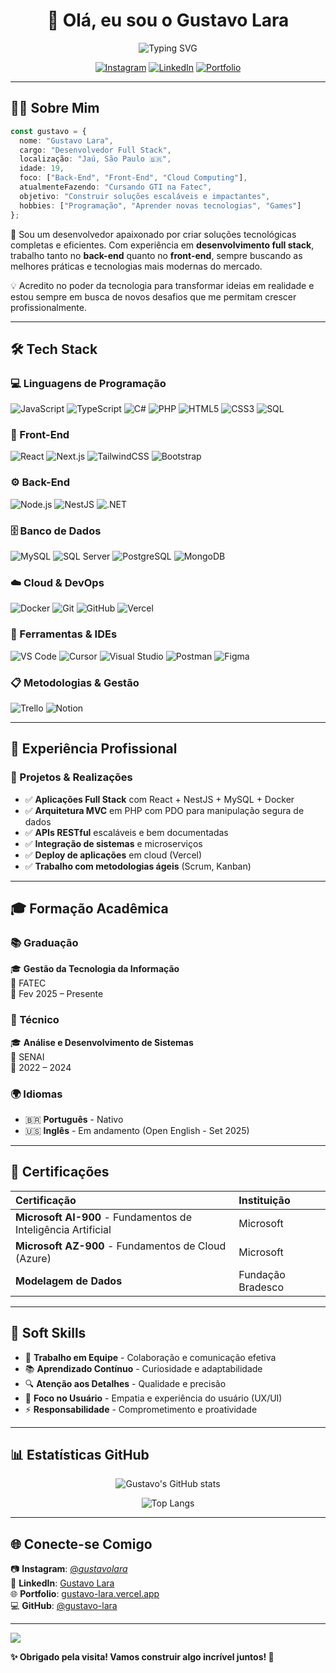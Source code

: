 <div align="center">

# 👋 Olá, eu sou o Gustavo Lara

<img src="https://readme-typing-svg.herokuapp.com?font=Fira+Code&size=32&duration=2800&pause=2000&color=A855F7&center=true&vCenter=true&width=600&lines=Desenvolvedor+Full+Stack;Apaixonado+por+Tecnologia;Sempre+Aprendendo!" alt="Typing SVG" />

[![Instagram](https://img.shields.io/badge/-Instagram-E4405F?style=for-the-badge&logo=instagram&logoColor=white)](https://www.instagram.com/_gustavolara_/)
[![LinkedIn](https://img.shields.io/badge/-LinkedIn-0077B5?style=for-the-badge&logo=linkedin&logoColor=white)](https://www.linkedin.com/in/gustavo-lara-26102006www)
[![Portfolio](https://img.shields.io/badge/-Portfolio-000000?style=for-the-badge&logo=vercel&logoColor=white)](https://gustavo-lara.vercel.app/)

</div>

---

## 👨‍💻 Sobre Mim

```typescript
const gustavo = {
  nome: "Gustavo Lara",
  cargo: "Desenvolvedor Full Stack",
  localização: "Jaú, São Paulo 🇧🇷",
  idade: 19,
  foco: ["Back-End", "Front-End", "Cloud Computing"],
  atualmenteFazendo: "Cursando GTI na Fatec",
  objetivo: "Construir soluções escaláveis e impactantes",
  hobbies: ["Programação", "Aprender novas tecnologias", "Games"]
};
```

🚀 Sou um desenvolvedor apaixonado por criar soluções tecnológicas completas e eficientes. Com experiência em **desenvolvimento full stack**, trabalho tanto no **back-end** quanto no **front-end**, sempre buscando as melhores práticas e tecnologias mais modernas do mercado.

💡 Acredito no poder da tecnologia para transformar ideias em realidade e estou sempre em busca de novos desafios que me permitam crescer profissionalmente.

---

## 🛠️ Tech Stack

### 💻 Linguagens de Programação

![JavaScript](https://img.shields.io/badge/-JavaScript-F7DF1E?style=for-the-badge&logo=javascript&logoColor=black)
![TypeScript](https://img.shields.io/badge/-TypeScript-3178C6?style=for-the-badge&logo=typescript&logoColor=white)
![C#](https://img.shields.io/badge/-C%23-239120?style=for-the-badge&logo=c-sharp&logoColor=white)
![PHP](https://img.shields.io/badge/-PHP-777BB4?style=for-the-badge&logo=php&logoColor=white)
![HTML5](https://img.shields.io/badge/-HTML5-E34F26?style=for-the-badge&logo=html5&logoColor=white)
![CSS3](https://img.shields.io/badge/-CSS3-1572B6?style=for-the-badge&logo=css3&logoColor=white)
![SQL](https://img.shields.io/badge/-SQL-4479A1?style=for-the-badge&logo=mysql&logoColor=white)

### 🎨 Front-End

![React](https://img.shields.io/badge/-React-61DAFB?style=for-the-badge&logo=react&logoColor=black)
![Next.js](https://img.shields.io/badge/-Next.js-000000?style=for-the-badge&logo=next.js&logoColor=white)
![TailwindCSS](https://img.shields.io/badge/-TailwindCSS-06B6D4?style=for-the-badge&logo=tailwind-css&logoColor=white)
![Bootstrap](https://img.shields.io/badge/-Bootstrap-7952B3?style=for-the-badge&logo=bootstrap&logoColor=white)

### ⚙️ Back-End

![Node.js](https://img.shields.io/badge/-Node.js-339933?style=for-the-badge&logo=node.js&logoColor=white)
![NestJS](https://img.shields.io/badge/-NestJS-E0234E?style=for-the-badge&logo=nestjs&logoColor=white)
![.NET](https://img.shields.io/badge/-.NET-512BD4?style=for-the-badge&logo=.net&logoColor=white)

### 🗄️ Banco de Dados

![MySQL](https://img.shields.io/badge/-MySQL-4479A1?style=for-the-badge&logo=mysql&logoColor=white)
![SQL Server](https://img.shields.io/badge/-SQL_Server-CC2927?style=for-the-badge&logo=microsoft-sql-server&logoColor=white)
![PostgreSQL](https://img.shields.io/badge/-PostgreSQL-336791?style=for-the-badge&logo=postgresql&logoColor=white)
![MongoDB](https://img.shields.io/badge/-MongoDB-47A248?style=for-the-badge&logo=mongodb&logoColor=white)

### ☁️ Cloud & DevOps

![Docker](https://img.shields.io/badge/-Docker-2496ED?style=for-the-badge&logo=docker&logoColor=white)
![Git](https://img.shields.io/badge/-Git-F05032?style=for-the-badge&logo=git&logoColor=white)
![GitHub](https://img.shields.io/badge/-GitHub-181717?style=for-the-badge&logo=github&logoColor=white)
![Vercel](https://img.shields.io/badge/-Vercel-000000?style=for-the-badge&logo=vercel&logoColor=white)

### 🔧 Ferramentas & IDEs

![VS Code](https://img.shields.io/badge/-VS_Code-007ACC?style=for-the-badge&logo=visual-studio-code&logoColor=white)
![Cursor](https://img.shields.io/badge/-Cursor-000000?style=for-the-badge&logo=data:image/svg+xml;base64,PHN2ZyB3aWR0aD0iMjQiIGhlaWdodD0iMjQiIHZpZXdCb3g9IjAgMCAyNCAyNCIgZmlsbD0ibm9uZSIgeG1sbnM9Imh0dHA6Ly93d3cudzMub3JnLzIwMDAvc3ZnIj4KPHBhdGggZD0iTTEyIDJMMiAxMkwxMiAyMkwyMiAxMkwxMiAyWiIgZmlsbD0id2hpdGUiLz4KPC9zdmc+&logoColor=white)
![Visual Studio](https://img.shields.io/badge/-Visual_Studio-5C2D91?style=for-the-badge&logo=visual-studio&logoColor=white)
![Postman](https://img.shields.io/badge/-Postman-FF6C37?style=for-the-badge&logo=postman&logoColor=white)
![Figma](https://img.shields.io/badge/-Figma-F24E1E?style=for-the-badge&logo=figma&logoColor=white)

### 📋 Metodologias & Gestão

![Trello](https://img.shields.io/badge/-Trello-0052CC?style=for-the-badge&logo=trello&logoColor=white)
![Notion](https://img.shields.io/badge/-Notion-000000?style=for-the-badge&logo=notion&logoColor=white)

---

## 💼 Experiência Profissional

### 🚀 Projetos & Realizações

- ✅ **Aplicações Full Stack** com React + NestJS + MySQL + Docker
- ✅ **Arquitetura MVC** em PHP com PDO para manipulação segura de dados
- ✅ **APIs RESTful** escaláveis e bem documentadas
- ✅ **Integração de sistemas** e microserviços
- ✅ **Deploy de aplicações** em cloud (Vercel)
- ✅ **Trabalho com metodologias ágeis** (Scrum, Kanban)

---

## 🎓 Formação Acadêmica

### 📚 Graduação
🎓 **Gestão da Tecnologia da Informação**  
📍 FATEC  
📅 Fev 2025 – Presente

### 🔧 Técnico
🎓 **Análise e Desenvolvimento de Sistemas**  
📍 SENAI  
📅 2022 – 2024

### 🌍 Idiomas
- 🇧🇷 **Português** - Nativo
- 🇺🇸 **Inglês** - Em andamento (Open English - Set 2025)

---

## 📜 Certificações

| Certificação | Instituição |
|:---|:---|
| **Microsoft AI-900** - Fundamentos de Inteligência Artificial | Microsoft |
| **Microsoft AZ-900** - Fundamentos de Cloud (Azure) | Microsoft |
| **Modelagem de Dados** | Fundação Bradesco |

---

## 💪 Soft Skills

- 🤝 **Trabalho em Equipe** - Colaboração e comunicação efetiva
- 📚 **Aprendizado Contínuo** - Curiosidade e adaptabilidade
- 🔍 **Atenção aos Detalhes** - Qualidade e precisão
- 👤 **Foco no Usuário** - Empatia e experiência do usuário (UX/UI)
- ⚡ **Responsabilidade** - Comprometimento e proatividade

---

## 📊 Estatísticas GitHub

<div align="center">

![Gustavo's GitHub stats](https://github-readme-stats.vercel.app/api?username=gustavo-lara&show_icons=true&theme=tokyonight&include_all_commits=true&count_private=true)

![Top Langs](https://github-readme-stats.vercel.app/api/top-langs/?username=gustavo-lara&layout=compact&langs_count=8&theme=tokyonight)

</div>

---

## 🌐 Conecte-se Comigo

📷 **Instagram**: [@_gustavolara_](https://www.instagram.com/_gustavolara_/)  
💼 **LinkedIn**: [Gustavo Lara](https://www.linkedin.com/in/gustavo-lara-2950a32b3/)  
🌐 **Portfolio**: [gustavo-lara.vercel.app](https://gustavo-lara.vercel.app/)  
💻 **GitHub**: [@gustavo-lara](https://github.com/gustavo-lara)

---

<img src="https://capsule-render.vercel.app/api?type=waving&color=gradient&height=100&section=footer"/>

**✨ Obrigado pela visita! Vamos construir algo incrível juntos! 🚀**

</div>
